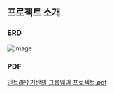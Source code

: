 ## 프로젝트 소개

### ERD
![image](https://github.com/user-attachments/assets/8d436eea-0e36-4feb-8070-a8ea0e2909b8)

### PDF
[인트라넷기반의 그룹웨어 프로젝트.pdf](https://github.com/user-attachments/files/16530628/default.pdf)
